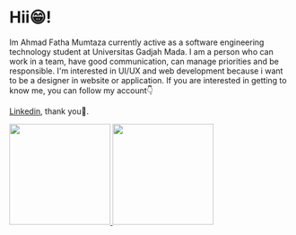 # Hii😁!

Im Ahmad Fatha Mumtaza currently active as a software engineering technology student at Universitas Gadjah Mada. I am a person who can work in a team, have good communication, can manage priorities and be responsible. I'm interested in UI/UX and web development because i want to be a designer in website or application.
If you are interested in getting to know me, you can follow my account👇

[Linkedin](https://www.linkedin.com/in/mumtaza15/), thank you🙏.
 
<p align="left">
<a href="https://github.com/Mumtaza15">
  <img height="180em" src="https://github-readme-stats-eight-theta.vercel.app/api?username=Mumtaza15&show_icons=true&theme=algolia&include_all_commits=true&count_private=true"/>
  <img height="180em" src="https://github-readme-stats-eight-theta.vercel.app/api/top-langs/?username=Mumtaza15&layout=compact&langs_count=8&theme=algolia"/>
</a>
</p>

